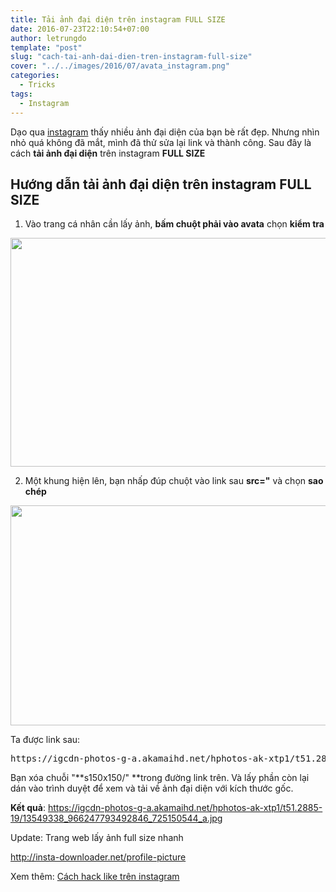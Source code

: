 ```yaml
---
title: Tải ảnh đại diện trên instagram FULL SIZE
date: 2016-07-23T22:10:54+07:00
author: letrungdo
template: "post"
slug: "cach-tai-anh-dai-dien-tren-instagram-full-size"
cover: "../../images/2016/07/avata_instagram.png"
categories:
  - Tricks
tags:
  - Instagram
---
```

Dạo qua <a href="/tag/instagram" target="_blank" rel="noopener">instagram</a> thấy nhiều ảnh đại diện của bạn bè rất đẹp. Nhưng nhìn nhỏ quá không đã mắt, mình đã thử sửa lại link và thành công. Sau đây là cách **tải ảnh đại diện** trên instagram **FULL SIZE**



## Hướng dẫn tải ảnh đại diện trên instagram FULL SIZE

  1. Vào trang cá nhân cần lấy ảnh, **bấm chuột phải vào avata** chọn **kiểm tra**

<img class="aligncenter size-full wp-image-1904" src="/media/2016/07/avata_instagram.png" alt="" width="716" height="366" /> 

2. Một khung hiện lên, bạn nhấp đúp chuột vào link sau **src="** và chọn **sao chép**

<img class="aligncenter size-full wp-image-1905" src="/media/2016/07/avata_instagram1.png" alt="" width="748" height="352" /> 

Ta được link sau:

<pre class="brush: plain; title: ; notranslate" title="">https://igcdn-photos-g-a.akamaihd.net/hphotos-ak-xtp1/t51.2885-19/s150x150/13549338_966247793492846_725150544_a.jpg</pre>

Bạn xóa chuỗi "**s150x150/" **trong đường link trên. Và lấy phần còn lại dán vào trình duyệt để xem và tải về ảnh đại diện với kích thước gốc.

**Kết quả**: <a href="https://igcdn-photos-g-a.akamaihd.net/hphotos-ak-xtp1/t51.2885-19/13549338_966247793492846_725150544_a.jpg" target="_blank" rel="noopener">https://igcdn-photos-g-a.akamaihd.net/hphotos-ak-xtp1/t51.2885-19/13549338_966247793492846_725150544_a.jpg</a>

Update: Trang web lấy ảnh full size nhanh

http://insta-downloader.net/profile-picture

<!--more-->

Xem thêm: <a href="/cach-hack-like-tren-instagram/" target="_blank" rel="noopener">Cách hack like trên instagram</a>